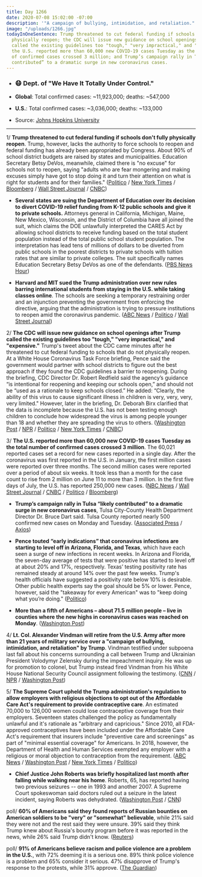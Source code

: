```yaml
---
title: Day 1266
date: 2020-07-08 15:02:00 -07:00
description: '"A campaign of bullying, intimidation, and retaliation."'
image: "/uploads/1266.jpg"
todayInOneSentence: Trump threatened to cut federal funding if schools don't fully
  physically reopen; the CDC will issue new guidance on school openings after Trump
  called the existing guidelines too "tough," "very impractical," and "expensive";
  the U.S. reported more than 60,000 new COVID-19 cases Tuesday as the total number
  of confirmed cases crossed 3 million; and Trump’s campaign rally in Tulsa “likely
  contributed” to a dramatic surge in new coronavirus cases.
---
```


* ### 😷 Dept. of "We Have It Totally Under Control."

* **Global**: Total confirmed cases: \~11,923,000; deaths: \~547,000

* **U.S.**: Total confirmed cases: \~3,036,000; deaths: \~133,000

* Source: [Johns Hopkins University](https://coronavirus.jhu.edu/map.html)

---

1/ **Trump threatened to cut federal funding if schools don't fully physically reopen**. Trump, however, lacks the authority to force schools to reopen and federal funding has already been appropriated by Congress. About 90% of school district budgets are raised by states and municipalities. Education Secretary Betsy DeVos, meanwhile, claimed there is "no excuse" for schools not to reopen, saying "adults who are fear mongering and making excuses simply have got to stop doing it and turn their attention on what is right for students and for their families." ([Politico](https://www.politico.com/news/2020/07/08/trump-schools-reopening-federal-funding-352311) / [New York Times](https://www.nytimes.com/2020/07/08/us/politics/trump-schools-reopening.html) / [Bloomberg](https://www.bloomberg.com/news/articles/2020-07-08/trump-officials-push-for-full-reopening-setting-stage-for-fight?sref=MIBMEEoj) / [Wall Street Journal](https://www.wsj.com/articles/trump-criticizes-cdc-guidelines-for-schools-reopening-11594225571?mod=hp_lead_pos7) / [CNBC](https://www.cnbc.com/2020/07/08/coronavirus-trump-threatens-to-cut-school-funding-slams-cdc-reopening-guidelines.html))

* **Several states are suing the Department of Education over its decision to divert COVID-19 relief funding from K-12 public schools and give it to private schools.** Attorneys general in California, Michigan, Maine, New Mexico, Wisconsin, and the District of Columbia have all joined the suit, which claims the DOE unlawfully interpreted the CARES Act by allowing school districts to receive funding based on the total student population instead of the total public school student population. The interpretation has lead tens of millions of dollars to be diverted from public schools in the poorest districts to private schools with tuition rates that are similar to private colleges. The suit specifically names Education Secretary Betsy DeVos as one of the defendants. ([PBS News Hour](https://www.pbs.org/newshour/education/states-sue-u-s-department-over-virus-relief-funds-for-schools))

* **Harvard and MIT sued the Trump administration over new rules barring international students from staying in the U.S. while taking classes online**. The schools are seeking a temporary restraining order and an injunction preventing the government from enforcing the directive, arguing that the administration is trying to pressure institutions to reopen amid the coronavirus pandemic. ([ABC News](https://abcnews.go.com/Politics/harvard-mit-sue-trump-administration-international-student-visas/story?id=71637154) / [Politico](https://www.politico.com/news/2020/07/08/harvard-mit-visa-rule-international-students-352448) / [Wall Street Journal](https://www.wsj.com/articles/harvard-mit-sue-trump-administration-over-international-student-policy-11594214579?mod=hp_lead_pos4))

2/ **The CDC will issue new guidance on school openings after Trump called the existing guidelines too "tough," "very impractical," and "expensive."** Trump's tweet about the CDC came minutes after he threatened to cut federal funding to schools that do not physically reopen. At a White House Coronavirus Task Force briefing, Pence said the government would partner with school districts to figure out the best approach if they found the CDC guidelines a barrier to reopening. During the briefing, CDC Director Dr. Robert Redfield said the agency’s guidance “is intentional for reopening and keeping our schools open,” and should not be “used as a rationale to keep schools closed.” He added: “Clearly, the ability of this virus to cause significant illness in children is very, very, very, very limited." However, later in the briefing, Dr. Deborah Birx clarified that the data is incomplete because the U.S. has not been testing enough children to conclude how widespread the virus is among people younger than 18 and whether they are spreading the virus to others. ([Washington Post](https://www.washingtonpost.com/politics/trump-administration-officials-downplay-guidance-from-health-experts-as-they-push-to-reopen-schools/2020/07/08/236a6c5e-c13b-11ea-b178-bb7b05b94af1_story.html) / [NPR](https://www.npr.org/2020/07/08/888898194/trump-blasts-expensive-cdc-guidelines-for-reopening-schools) / [Politico](https://www.politico.com/news/2020/07/08/trump-white-house-reopening-schools-352236) / [New York Times](https://www.nytimes.com/2020/07/08/world/coronavirus-updates.html#link-5d360a96) / [CNBC](https://www.cnbc.com/2020/07/08/cdc-director-says-theres-no-data-children-drive-coronavirus-spread-but-the-us-isnt-testing-many-kids.html))

3/ **The U.S. reported more than 60,000 new COVID-19 cases Tuesday as the total number of confirmed cases crossed 3 million**. The 60,021 reported cases set a record for new cases reported in a single day. After the coronavirus was first reported in the U.S. in January, the first million cases were reported over three months. The second million cases were reported over a period of about six weeks. It took less than a month for the case count to rise from 2 million on June 11 to more than 3 million. In the first five days of July, the U.S. has reported 250,000 new cases. ([NBC News](https://www.nbcnews.com/news/us-news/u-s-has-seen-more-3-million-coronavirus-cases-n1233129) / [Wall Street Journal](https://www.wsj.com/articles/new-coronavirus-cases-hit-daily-record-in-u-s-with-60-000-11594198110?mod=hp_lead_pos6) / [CNBC](https://www.cnbc.com/2020/07/08/us-reports-record-single-day-spike-of-60000-new-coronavirus-cases.html) / [Politico](https://www.politico.com/news/2020/07/08/us-coronavirus-cases-pass-3-million-352578) / [Bloomberg](https://www.bloomberg.com/news/articles/2020-07-07/brazil-president-infected-u-s-starts-who-exit-virus-update?srnd=premium&sref=MIBMEEoj))

* **Trump’s campaign rally in Tulsa “likely contributed” to a dramatic surge in new coronavirus cases**, Tulsa City-County Health Department Director Dr. Bruce Dart said. Tulsa County reported nearly 500 confirmed new cases on Monday and Tuesday. ([Associated Press](https://apnews.com/ad96548245e186382225818d8dc416eb) / [Axios](https://www.axios.com/tulsa-trump-rally-coronavirus-bdbd82e6-7e2f-41a0-bb62-183862af68aa.html))

* **Pence touted “early indications” that coronavirus infections are starting to level off in Arizona, Florida, and Texas**, which have each seen a surge of new infections in recent weeks. In Arizona and Florida, the seven-day average of tests that were positive has started to level off at about 20% and 17%, respectively. Texas’ testing positivity rate has remained steady at around 14% over the past few weeks. Trump's health officials have suggested a positivity rate below 10% is desirable. Other public health experts say the goal should be 5% or lower. Pence, however, said the "takeaway for every American" was to "keep doing what you’re doing." ([Politico](https://www.politico.com/news/2020/07/08/pence-coronavirus-progress-352928))

* **More than a fifth of Americans – about 71.5 million people – live in counties where the new highs in coronavirus cases was reached on Monday**. ([Washington Post](https://www.washingtonpost.com/politics/2020/07/08/more-than-fifth-americans-live-counties-with-new-highs-coronavirus-cases/))

4/ **Lt. Col. Alexander Vindman will retire from the U.S. Army after more than 21 years of military service over a "campaign of bullying, intimidation, and retaliation" by Trump**. Vindman testified under subpoena last fall about his concerns surrounding a call between Trump and Ukrainian President Volodymyr Zelensky during the impeachment inquiry. He was up for promotion to colonel, but Trump instead fired Vindman from his White House National Security Council assignment following the testimony. ([CNN](https://www.cnn.com/2020/07/08/politics/vindman-retiring-alleged-white-house-retaliation/index.html) / [NPR](https://www.npr.org/2020/07/08/888933684/lt-col-vindman-witness-in-trump-impeachment-is-retiring-from-military) / [Washington Post](https://www.washingtonpost.com/national-security/lt-col-alexander-vindman-retires-citing-campaign-of-bullying-intimidation-and-retaliation-by-trump/2020/07/08/934bc6ba-c12e-11ea-864a-0dd31b9d6917_story.html))

5/ **The Supreme Court upheld the Trump administration's regulation to allow employers with religious objections to opt out of the Affordable Care Act's requirement to provide contraceptive care**. An estimated 70,000 to 126,000 women could lose contraceptive coverage from their employers. Seventeen states challenged the policy as fundamentally unlawful and it's rationale as "arbitrary and capricious." Since 2010, all FDA-approved contraceptives have been included under the Affordable Care Act's requirement that insurers include "preventive care and screenings" as part of "minimal essential coverage" for Americans. In 2018, however, the Department of Health and Human Services exempted any employer with a religious or moral objection to contraception from the requirement. ([ABC News](https://abcnews.go.com/Politics/scotus-rules-religious-groups-exempt-obamacare-mandate-contraception/story?id=71254754) / [Washington Post](https://www.washingtonpost.com/politics/courts_law/supreme-court-obamacare-birth-control-mandate/2020/07/08/0b38a352-c123-11ea-b4f6-cb39cd8940fb_story.html) / [New York Times](https://www.nytimes.com/2020/07/08/us/supreme-court-birth-control-obamacare.html) / [Politico](https://www.politico.com/news/2020/07/08/supreme-court-upholds-trumps-limits-on-birth-control-coverage-352385))

* **Chief Justice John Roberts was briefly hospitalized last month after falling while walking near his home**. Roberts, 65, has reported having two previous seizures -- one in 1993 and another 2007. A Supreme Court spokeswoman said doctors ruled out a seizure in the latest incident, saying Roberts was dehydrated. ([Washington Post](https://www.washingtonpost.com/politics/courts_law/john-roberts-hospitalized-supreme-court/2020/07/07/6bc230ae-c0a0-11ea-b4f6-cb39cd8940fb_story.html) / [CNN](https://www.cnn.com/2020/07/07/politics/john-roberts-hospitalized-after-fall-in-june/index.html))

poll/ **60% of Americans said they found reports of Russian bounties on American soldiers to be "very" or "somewhat" believable**, while 21% said they were not and the rest said they were unsure. 39% said they think Trump knew about Russia's bounty program before it was reported in the news, while 26% said Trump didn't know. ([Reuters](https://uk.reuters.com/article/uk-usa-election-poll/most-americans-believe-russia-targeted-u-s-soldiers-want-sanctions-in-response-reuters-ipsos-poll-idUKKBN2491FE?utm_source=reddit.com))

poll/ **91% of Americans believe racism and police violence are a problem in the U.S.**, with 72% deeming it is a serious one. 89% think police violence is a problem and 65% consider it serious. 47% disapprove of Trump's response to the protests, while 31% approve. ([The Guardian](https://www.theguardian.com/us-news/2020/jul/08/americans-racism-police-brutality-problems-poll))